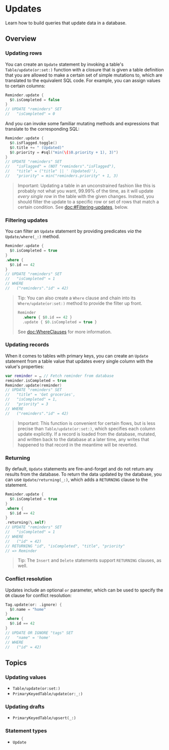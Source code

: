 # Updates

Learn how to build queries that update data in a database.

## Overview

### Updating rows

You can create an ``Update`` statement by invoking a table's ``Table/update(or:set:)`` function with
a closure that is given a table definition that you are allowed to make a certain set of simple
mutations to, which are translated to the equivalent SQL code. For example, you can assign values to
certain columns:

```swift
Reminder.update {
  $0.isCompleted = false
}
// UPDATE "reminders" SET
//   "isCompleted" = 0
```

And you can invoke some familiar mutating methods and expressions that translate to the
corresponding SQL:

```swift
Reminder.update {
  $0.isFlagged.toggle()
  $0.title += " (Updated)"
  $0.priority = #sql("min(\($0.priority + 1), 3)")
}
// UPDATE "reminders" SET
//   "isFlagged" = (NOT "reminders"."isFlagged"),
//   "title" = ("title" || ' (Updated)'),
//   "priority" = min("reminders.priority" + 1, 3)
```

> Important: Updating a table in an unconstrained fashion like this is probably not what you want,
> 99.99% of the time, as it will update _every single row_ in the table with the given changes.
> Instead, you should filter the update to a specific row or set of rows that match a certain
> condition. See <doc:#Filtering-updates>, below.

### Filtering updates

You can filter an ``Update`` statement by providing predicates _via_ the ``Update/where(_:)``
method.

```swift
Reminder.update { 
  $0.isCompleted = true
}
.where {
  $0.id == 42
}
// UPDATE "reminders" SET
//   "isCompleted" = 1
// WHERE
//   ("reminders"."id" = 42)
```

> Tip: You can also create a ``Where`` clause and chain into its ``Where/update(or:set:)`` method to
> provide the filter up front.
>
> ```swift
> Reminder
>   .where { $0.id == 42 }
>   .update { $0.isCompleted = true }
> ```
>
> See <doc:WhereClauses> for more information.

### Updating records

When it comes to tables with primary keys, you can create an ``Update`` statement from a table value
that updates every single column with the value's properties:

```swift
var reminder = … // Fetch reminder from database
reminder.isCompleted = true
Reminder.update(reminder)
// UPDATE "reminders" SET
//   "title" = 'Get groceries',
//   "isCompleted" = 1,
//   "priority" = 3
// WHERE
//   ("reminders"."id" = 42)
```

> Important: This function is convenient for certain flows, but is less precise than
> ``Table/update(or:set:)``, which specifies each column update explicitly. If a record is loaded
> from the database, mutated, and written back to the database at a later time, any writes that
> happened to that record in the meantime will be reverted.

### Returning

By default, ``Update`` statements are fire-and-forget and do not return any results from the
database. To return the data updated by the database, you can use ``Update/returning(_:)``, which
adds a `RETURNING` clause to the statement.

```swift
Reminder.update {
  $0.isCompleted = true
}
.where {
  $0.id == 42
}
.returning(\.self)
// UPDATE "reminders" SET
//   "isCompleted" = 1
// WHERE
//   ("id" = 42)
// RETURNING "id", "isCompleted", "title", "priority"
// => Reminder
```

> Tip: The ``Insert`` and ``Delete`` statements support `RETURNING` clauses, as well.

### Conflict resolution

Updates include an optional `or` parameter, which can be used to specify the `OR` clause for
conflict resolution:

```swift
Tag.update(or: .ignore) {
  $0.name = "home"
}
.where {
  $0.id == 42
}
// UPDATE OR IGNORE "tags" SET
//   "name" = 'home'
// WHERE
//   ("id" = 42)
```

## Topics

### Updating values

- ``Table/update(or:set:)``
- ``PrimaryKeyedTable/update(or:_:)``

### Updating drafts

- ``PrimaryKeyedTable/upsert(_:)``

### Statement types

- ``Update``
